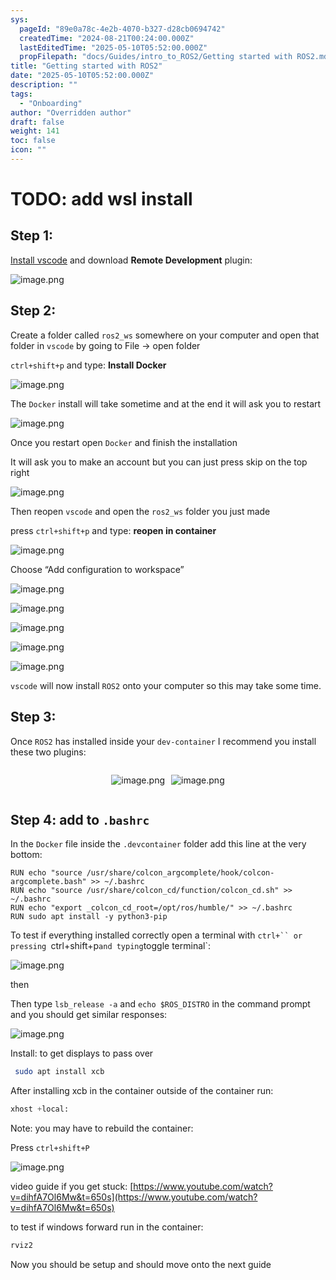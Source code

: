 ```yaml
---
sys:
  pageId: "89e0a78c-4e2b-4070-b327-d28cb0694742"
  createdTime: "2024-08-21T00:24:00.000Z"
  lastEditedTime: "2025-05-10T05:52:00.000Z"
  propFilepath: "docs/Guides/intro_to_ROS2/Getting started with ROS2.md"
title: "Getting started with ROS2"
date: "2025-05-10T05:52:00.000Z"
description: ""
tags:
  - "Onboarding"
author: "Overridden author"
draft: false
weight: 141
toc: false
icon: ""
---
```


# TODO: add wsl install

## Step 1:

[Install vscode](https://code.visualstudio.com/download) and download **Remote Development** plugin:

![image.png](https://prod-files-secure.s3.us-west-2.amazonaws.com/d518164a-d88e-44d1-a4ee-3adb3bd8bce0/efb52993-1881-4a40-b95e-6f020334f022/image.png?X-Amz-Algorithm=AWS4-HMAC-SHA256&X-Amz-Content-Sha256=UNSIGNED-PAYLOAD&X-Amz-Credential=ASIAZI2LB4664LMWK5U6%2F20250607%2Fus-west-2%2Fs3%2Faws4_request&X-Amz-Date=20250607T033708Z&X-Amz-Expires=3600&X-Amz-Security-Token=IQoJb3JpZ2luX2VjEJL%2F%2F%2F%2F%2F%2F%2F%2F%2F%2FwEaCXVzLXdlc3QtMiJHMEUCIQDNoKw0LC%2FI86IDe0SWZiTXuqgG3ABnBG7gND3U6xl46wIgSFPprg3zEf5IFxeW7YNuskSwnpy0uqs7PkPZoIGcwbYq%2FwMIaxAAGgw2Mzc0MjMxODM4MDUiDCm5uWVWwUrAEer0eSrcAzTo5Amu0J1HvfPTAMBjRqKz2uuRFihYaTkPcDHKglf%2Bkfqv5FgsCQWwkHNKAwtfMC%2FNGVRGgPYJFjcCm5MI1x99CXQT79FBD0jFcy9GnzKnErtDO8jpYSXtBydDUPWMl0SrzQTMQuBuMqHR199PFp%2FmoeY4eisQJ%2BWUPa5w%2BZiX8W71K%2FanZrxT7j9FUQDddBA1MEZbEYHfPiTO9JsOV8tIMzsuUncRcCAxOitcnyCfdzwBwnWPXJJh9SbQlCqoUyJxQlvmUCTubSBCF3iTtLIQmncAXUH8SoD01CUMrxnL4Mpohvhz8r7MBQwl0KunMMw1UB7vOhrVc%2F2o%2F16CK%2FVS5%2B6%2Bnbz1I1%2BKVetoFNGKYEXnzb53aQpr46QqH1lSvHlxg7uiqoSdCPbxK9Nv9UEI%2FM9bVhVgbybDnMeeczxSR1L%2BKYVlpuwjcA%2FpcyP1YWQ9i1govIa91EOJ0H7ow094u%2Bamy2b6FLf7pvGyXA%2FGaNMiO4SueQItJ1vrm%2BLD0DWNQxMiMDU3bhj8qeh%2F07VylaafhqtaDN3BAG5jY0aH9Rz8eBBTgqN1MthJOYfLpjMmrHfQHoh1yYWRZEeeZGbUlcT3BqDGO9UZMPLgkTwvn9i1LcTU06zI5K33MLDAjsIGOqUB7ULvlbUFBu4mYMDXcmrumFqONBdqBZB5NuVTXK%2F3VXPJL8hd5aHtwaHBsgO%2FSnoS8Aisb2D2WkrqOKWL0Iep3hO70AHzHv%2F0bl9%2BNQhXGpU5j%2FK%2Byhqyvs%2FCoFmgfzdo01lXC67ZZ1NPkKz98wWk%2BuWaSums7OOpqG8tQ37g5yHChEx7sHPw4W3STP8SBJjAEF3%2Fg9EoFNj3ZnsoKH%2FoXXqQHe6N&X-Amz-Signature=8ab0e4801621a479350d65b1944a66ed086d18a6d8d4ae85111555063cbebaec&X-Amz-SignedHeaders=host&x-id=GetObject)

## Step 2:

Create a folder called `ros2_ws` somewhere on your computer and open that folder in `vscode` by going to File → open folder 

`ctrl+shift+p` and type: **Install Docker**

![image.png](https://prod-files-secure.s3.us-west-2.amazonaws.com/d518164a-d88e-44d1-a4ee-3adb3bd8bce0/2269dc0e-1cd5-47ff-bceb-c04ad9b2eab0/image.png?X-Amz-Algorithm=AWS4-HMAC-SHA256&X-Amz-Content-Sha256=UNSIGNED-PAYLOAD&X-Amz-Credential=ASIAZI2LB4664LMWK5U6%2F20250607%2Fus-west-2%2Fs3%2Faws4_request&X-Amz-Date=20250607T033708Z&X-Amz-Expires=3600&X-Amz-Security-Token=IQoJb3JpZ2luX2VjEJL%2F%2F%2F%2F%2F%2F%2F%2F%2F%2FwEaCXVzLXdlc3QtMiJHMEUCIQDNoKw0LC%2FI86IDe0SWZiTXuqgG3ABnBG7gND3U6xl46wIgSFPprg3zEf5IFxeW7YNuskSwnpy0uqs7PkPZoIGcwbYq%2FwMIaxAAGgw2Mzc0MjMxODM4MDUiDCm5uWVWwUrAEer0eSrcAzTo5Amu0J1HvfPTAMBjRqKz2uuRFihYaTkPcDHKglf%2Bkfqv5FgsCQWwkHNKAwtfMC%2FNGVRGgPYJFjcCm5MI1x99CXQT79FBD0jFcy9GnzKnErtDO8jpYSXtBydDUPWMl0SrzQTMQuBuMqHR199PFp%2FmoeY4eisQJ%2BWUPa5w%2BZiX8W71K%2FanZrxT7j9FUQDddBA1MEZbEYHfPiTO9JsOV8tIMzsuUncRcCAxOitcnyCfdzwBwnWPXJJh9SbQlCqoUyJxQlvmUCTubSBCF3iTtLIQmncAXUH8SoD01CUMrxnL4Mpohvhz8r7MBQwl0KunMMw1UB7vOhrVc%2F2o%2F16CK%2FVS5%2B6%2Bnbz1I1%2BKVetoFNGKYEXnzb53aQpr46QqH1lSvHlxg7uiqoSdCPbxK9Nv9UEI%2FM9bVhVgbybDnMeeczxSR1L%2BKYVlpuwjcA%2FpcyP1YWQ9i1govIa91EOJ0H7ow094u%2Bamy2b6FLf7pvGyXA%2FGaNMiO4SueQItJ1vrm%2BLD0DWNQxMiMDU3bhj8qeh%2F07VylaafhqtaDN3BAG5jY0aH9Rz8eBBTgqN1MthJOYfLpjMmrHfQHoh1yYWRZEeeZGbUlcT3BqDGO9UZMPLgkTwvn9i1LcTU06zI5K33MLDAjsIGOqUB7ULvlbUFBu4mYMDXcmrumFqONBdqBZB5NuVTXK%2F3VXPJL8hd5aHtwaHBsgO%2FSnoS8Aisb2D2WkrqOKWL0Iep3hO70AHzHv%2F0bl9%2BNQhXGpU5j%2FK%2Byhqyvs%2FCoFmgfzdo01lXC67ZZ1NPkKz98wWk%2BuWaSums7OOpqG8tQ37g5yHChEx7sHPw4W3STP8SBJjAEF3%2Fg9EoFNj3ZnsoKH%2FoXXqQHe6N&X-Amz-Signature=2d8ddde082b598625182994bfdff0e6e3a65058af2bc23248b310f54af476f5d&X-Amz-SignedHeaders=host&x-id=GetObject)

The `Docker` install will take sometime and at the end it will ask you to restart

![image.png](https://prod-files-secure.s3.us-west-2.amazonaws.com/d518164a-d88e-44d1-a4ee-3adb3bd8bce0/ed233f78-be33-4b1f-b89c-9c346c0e961e/image.png?X-Amz-Algorithm=AWS4-HMAC-SHA256&X-Amz-Content-Sha256=UNSIGNED-PAYLOAD&X-Amz-Credential=ASIAZI2LB4664LMWK5U6%2F20250607%2Fus-west-2%2Fs3%2Faws4_request&X-Amz-Date=20250607T033708Z&X-Amz-Expires=3600&X-Amz-Security-Token=IQoJb3JpZ2luX2VjEJL%2F%2F%2F%2F%2F%2F%2F%2F%2F%2FwEaCXVzLXdlc3QtMiJHMEUCIQDNoKw0LC%2FI86IDe0SWZiTXuqgG3ABnBG7gND3U6xl46wIgSFPprg3zEf5IFxeW7YNuskSwnpy0uqs7PkPZoIGcwbYq%2FwMIaxAAGgw2Mzc0MjMxODM4MDUiDCm5uWVWwUrAEer0eSrcAzTo5Amu0J1HvfPTAMBjRqKz2uuRFihYaTkPcDHKglf%2Bkfqv5FgsCQWwkHNKAwtfMC%2FNGVRGgPYJFjcCm5MI1x99CXQT79FBD0jFcy9GnzKnErtDO8jpYSXtBydDUPWMl0SrzQTMQuBuMqHR199PFp%2FmoeY4eisQJ%2BWUPa5w%2BZiX8W71K%2FanZrxT7j9FUQDddBA1MEZbEYHfPiTO9JsOV8tIMzsuUncRcCAxOitcnyCfdzwBwnWPXJJh9SbQlCqoUyJxQlvmUCTubSBCF3iTtLIQmncAXUH8SoD01CUMrxnL4Mpohvhz8r7MBQwl0KunMMw1UB7vOhrVc%2F2o%2F16CK%2FVS5%2B6%2Bnbz1I1%2BKVetoFNGKYEXnzb53aQpr46QqH1lSvHlxg7uiqoSdCPbxK9Nv9UEI%2FM9bVhVgbybDnMeeczxSR1L%2BKYVlpuwjcA%2FpcyP1YWQ9i1govIa91EOJ0H7ow094u%2Bamy2b6FLf7pvGyXA%2FGaNMiO4SueQItJ1vrm%2BLD0DWNQxMiMDU3bhj8qeh%2F07VylaafhqtaDN3BAG5jY0aH9Rz8eBBTgqN1MthJOYfLpjMmrHfQHoh1yYWRZEeeZGbUlcT3BqDGO9UZMPLgkTwvn9i1LcTU06zI5K33MLDAjsIGOqUB7ULvlbUFBu4mYMDXcmrumFqONBdqBZB5NuVTXK%2F3VXPJL8hd5aHtwaHBsgO%2FSnoS8Aisb2D2WkrqOKWL0Iep3hO70AHzHv%2F0bl9%2BNQhXGpU5j%2FK%2Byhqyvs%2FCoFmgfzdo01lXC67ZZ1NPkKz98wWk%2BuWaSums7OOpqG8tQ37g5yHChEx7sHPw4W3STP8SBJjAEF3%2Fg9EoFNj3ZnsoKH%2FoXXqQHe6N&X-Amz-Signature=683ca0cdb6813b98b65d60d16568c41ebff1928de6f1afa3ef6c36c2c74e5cd0&X-Amz-SignedHeaders=host&x-id=GetObject)

Once you restart open `Docker` and finish the installation

It will ask you to make an account but you can just press skip on the top right

![image.png](https://prod-files-secure.s3.us-west-2.amazonaws.com/d518164a-d88e-44d1-a4ee-3adb3bd8bce0/21010ad9-1659-4fd9-9f59-9932a09b2a3d/image.png?X-Amz-Algorithm=AWS4-HMAC-SHA256&X-Amz-Content-Sha256=UNSIGNED-PAYLOAD&X-Amz-Credential=ASIAZI2LB4664LMWK5U6%2F20250607%2Fus-west-2%2Fs3%2Faws4_request&X-Amz-Date=20250607T033708Z&X-Amz-Expires=3600&X-Amz-Security-Token=IQoJb3JpZ2luX2VjEJL%2F%2F%2F%2F%2F%2F%2F%2F%2F%2FwEaCXVzLXdlc3QtMiJHMEUCIQDNoKw0LC%2FI86IDe0SWZiTXuqgG3ABnBG7gND3U6xl46wIgSFPprg3zEf5IFxeW7YNuskSwnpy0uqs7PkPZoIGcwbYq%2FwMIaxAAGgw2Mzc0MjMxODM4MDUiDCm5uWVWwUrAEer0eSrcAzTo5Amu0J1HvfPTAMBjRqKz2uuRFihYaTkPcDHKglf%2Bkfqv5FgsCQWwkHNKAwtfMC%2FNGVRGgPYJFjcCm5MI1x99CXQT79FBD0jFcy9GnzKnErtDO8jpYSXtBydDUPWMl0SrzQTMQuBuMqHR199PFp%2FmoeY4eisQJ%2BWUPa5w%2BZiX8W71K%2FanZrxT7j9FUQDddBA1MEZbEYHfPiTO9JsOV8tIMzsuUncRcCAxOitcnyCfdzwBwnWPXJJh9SbQlCqoUyJxQlvmUCTubSBCF3iTtLIQmncAXUH8SoD01CUMrxnL4Mpohvhz8r7MBQwl0KunMMw1UB7vOhrVc%2F2o%2F16CK%2FVS5%2B6%2Bnbz1I1%2BKVetoFNGKYEXnzb53aQpr46QqH1lSvHlxg7uiqoSdCPbxK9Nv9UEI%2FM9bVhVgbybDnMeeczxSR1L%2BKYVlpuwjcA%2FpcyP1YWQ9i1govIa91EOJ0H7ow094u%2Bamy2b6FLf7pvGyXA%2FGaNMiO4SueQItJ1vrm%2BLD0DWNQxMiMDU3bhj8qeh%2F07VylaafhqtaDN3BAG5jY0aH9Rz8eBBTgqN1MthJOYfLpjMmrHfQHoh1yYWRZEeeZGbUlcT3BqDGO9UZMPLgkTwvn9i1LcTU06zI5K33MLDAjsIGOqUB7ULvlbUFBu4mYMDXcmrumFqONBdqBZB5NuVTXK%2F3VXPJL8hd5aHtwaHBsgO%2FSnoS8Aisb2D2WkrqOKWL0Iep3hO70AHzHv%2F0bl9%2BNQhXGpU5j%2FK%2Byhqyvs%2FCoFmgfzdo01lXC67ZZ1NPkKz98wWk%2BuWaSums7OOpqG8tQ37g5yHChEx7sHPw4W3STP8SBJjAEF3%2Fg9EoFNj3ZnsoKH%2FoXXqQHe6N&X-Amz-Signature=3227aefa12d6f5229b01bcd9a66c61cdb3bce9a62ddd2e371a346a21ba346cbb&X-Amz-SignedHeaders=host&x-id=GetObject)

Then reopen `vscode` and open the `ros2_ws` folder you just made

press `ctrl+shift+p` and type: **reopen in container**

![image.png](https://prod-files-secure.s3.us-west-2.amazonaws.com/d518164a-d88e-44d1-a4ee-3adb3bd8bce0/4e93b8c2-41ad-488c-8095-c74205196118/image.png?X-Amz-Algorithm=AWS4-HMAC-SHA256&X-Amz-Content-Sha256=UNSIGNED-PAYLOAD&X-Amz-Credential=ASIAZI2LB4664LMWK5U6%2F20250607%2Fus-west-2%2Fs3%2Faws4_request&X-Amz-Date=20250607T033708Z&X-Amz-Expires=3600&X-Amz-Security-Token=IQoJb3JpZ2luX2VjEJL%2F%2F%2F%2F%2F%2F%2F%2F%2F%2FwEaCXVzLXdlc3QtMiJHMEUCIQDNoKw0LC%2FI86IDe0SWZiTXuqgG3ABnBG7gND3U6xl46wIgSFPprg3zEf5IFxeW7YNuskSwnpy0uqs7PkPZoIGcwbYq%2FwMIaxAAGgw2Mzc0MjMxODM4MDUiDCm5uWVWwUrAEer0eSrcAzTo5Amu0J1HvfPTAMBjRqKz2uuRFihYaTkPcDHKglf%2Bkfqv5FgsCQWwkHNKAwtfMC%2FNGVRGgPYJFjcCm5MI1x99CXQT79FBD0jFcy9GnzKnErtDO8jpYSXtBydDUPWMl0SrzQTMQuBuMqHR199PFp%2FmoeY4eisQJ%2BWUPa5w%2BZiX8W71K%2FanZrxT7j9FUQDddBA1MEZbEYHfPiTO9JsOV8tIMzsuUncRcCAxOitcnyCfdzwBwnWPXJJh9SbQlCqoUyJxQlvmUCTubSBCF3iTtLIQmncAXUH8SoD01CUMrxnL4Mpohvhz8r7MBQwl0KunMMw1UB7vOhrVc%2F2o%2F16CK%2FVS5%2B6%2Bnbz1I1%2BKVetoFNGKYEXnzb53aQpr46QqH1lSvHlxg7uiqoSdCPbxK9Nv9UEI%2FM9bVhVgbybDnMeeczxSR1L%2BKYVlpuwjcA%2FpcyP1YWQ9i1govIa91EOJ0H7ow094u%2Bamy2b6FLf7pvGyXA%2FGaNMiO4SueQItJ1vrm%2BLD0DWNQxMiMDU3bhj8qeh%2F07VylaafhqtaDN3BAG5jY0aH9Rz8eBBTgqN1MthJOYfLpjMmrHfQHoh1yYWRZEeeZGbUlcT3BqDGO9UZMPLgkTwvn9i1LcTU06zI5K33MLDAjsIGOqUB7ULvlbUFBu4mYMDXcmrumFqONBdqBZB5NuVTXK%2F3VXPJL8hd5aHtwaHBsgO%2FSnoS8Aisb2D2WkrqOKWL0Iep3hO70AHzHv%2F0bl9%2BNQhXGpU5j%2FK%2Byhqyvs%2FCoFmgfzdo01lXC67ZZ1NPkKz98wWk%2BuWaSums7OOpqG8tQ37g5yHChEx7sHPw4W3STP8SBJjAEF3%2Fg9EoFNj3ZnsoKH%2FoXXqQHe6N&X-Amz-Signature=2acdc3bc2890a09011a3fe0a07979ccd864f7166bf6abd4f0fc9ba55f0f580c8&X-Amz-SignedHeaders=host&x-id=GetObject)

Choose “Add configuration to workspace”

![image.png](https://prod-files-secure.s3.us-west-2.amazonaws.com/d518164a-d88e-44d1-a4ee-3adb3bd8bce0/9560b282-5060-4989-ba37-97e7b2c22476/image.png?X-Amz-Algorithm=AWS4-HMAC-SHA256&X-Amz-Content-Sha256=UNSIGNED-PAYLOAD&X-Amz-Credential=ASIAZI2LB4664LMWK5U6%2F20250607%2Fus-west-2%2Fs3%2Faws4_request&X-Amz-Date=20250607T033708Z&X-Amz-Expires=3600&X-Amz-Security-Token=IQoJb3JpZ2luX2VjEJL%2F%2F%2F%2F%2F%2F%2F%2F%2F%2FwEaCXVzLXdlc3QtMiJHMEUCIQDNoKw0LC%2FI86IDe0SWZiTXuqgG3ABnBG7gND3U6xl46wIgSFPprg3zEf5IFxeW7YNuskSwnpy0uqs7PkPZoIGcwbYq%2FwMIaxAAGgw2Mzc0MjMxODM4MDUiDCm5uWVWwUrAEer0eSrcAzTo5Amu0J1HvfPTAMBjRqKz2uuRFihYaTkPcDHKglf%2Bkfqv5FgsCQWwkHNKAwtfMC%2FNGVRGgPYJFjcCm5MI1x99CXQT79FBD0jFcy9GnzKnErtDO8jpYSXtBydDUPWMl0SrzQTMQuBuMqHR199PFp%2FmoeY4eisQJ%2BWUPa5w%2BZiX8W71K%2FanZrxT7j9FUQDddBA1MEZbEYHfPiTO9JsOV8tIMzsuUncRcCAxOitcnyCfdzwBwnWPXJJh9SbQlCqoUyJxQlvmUCTubSBCF3iTtLIQmncAXUH8SoD01CUMrxnL4Mpohvhz8r7MBQwl0KunMMw1UB7vOhrVc%2F2o%2F16CK%2FVS5%2B6%2Bnbz1I1%2BKVetoFNGKYEXnzb53aQpr46QqH1lSvHlxg7uiqoSdCPbxK9Nv9UEI%2FM9bVhVgbybDnMeeczxSR1L%2BKYVlpuwjcA%2FpcyP1YWQ9i1govIa91EOJ0H7ow094u%2Bamy2b6FLf7pvGyXA%2FGaNMiO4SueQItJ1vrm%2BLD0DWNQxMiMDU3bhj8qeh%2F07VylaafhqtaDN3BAG5jY0aH9Rz8eBBTgqN1MthJOYfLpjMmrHfQHoh1yYWRZEeeZGbUlcT3BqDGO9UZMPLgkTwvn9i1LcTU06zI5K33MLDAjsIGOqUB7ULvlbUFBu4mYMDXcmrumFqONBdqBZB5NuVTXK%2F3VXPJL8hd5aHtwaHBsgO%2FSnoS8Aisb2D2WkrqOKWL0Iep3hO70AHzHv%2F0bl9%2BNQhXGpU5j%2FK%2Byhqyvs%2FCoFmgfzdo01lXC67ZZ1NPkKz98wWk%2BuWaSums7OOpqG8tQ37g5yHChEx7sHPw4W3STP8SBJjAEF3%2Fg9EoFNj3ZnsoKH%2FoXXqQHe6N&X-Amz-Signature=a6a38d482097958baed4e07e694432152cc73585c062536b46989ce50f855190&X-Amz-SignedHeaders=host&x-id=GetObject)

![image.png](https://prod-files-secure.s3.us-west-2.amazonaws.com/d518164a-d88e-44d1-a4ee-3adb3bd8bce0/2ee63f81-886b-48e8-a553-dc6e5eac99e4/image.png?X-Amz-Algorithm=AWS4-HMAC-SHA256&X-Amz-Content-Sha256=UNSIGNED-PAYLOAD&X-Amz-Credential=ASIAZI2LB4664LMWK5U6%2F20250607%2Fus-west-2%2Fs3%2Faws4_request&X-Amz-Date=20250607T033708Z&X-Amz-Expires=3600&X-Amz-Security-Token=IQoJb3JpZ2luX2VjEJL%2F%2F%2F%2F%2F%2F%2F%2F%2F%2FwEaCXVzLXdlc3QtMiJHMEUCIQDNoKw0LC%2FI86IDe0SWZiTXuqgG3ABnBG7gND3U6xl46wIgSFPprg3zEf5IFxeW7YNuskSwnpy0uqs7PkPZoIGcwbYq%2FwMIaxAAGgw2Mzc0MjMxODM4MDUiDCm5uWVWwUrAEer0eSrcAzTo5Amu0J1HvfPTAMBjRqKz2uuRFihYaTkPcDHKglf%2Bkfqv5FgsCQWwkHNKAwtfMC%2FNGVRGgPYJFjcCm5MI1x99CXQT79FBD0jFcy9GnzKnErtDO8jpYSXtBydDUPWMl0SrzQTMQuBuMqHR199PFp%2FmoeY4eisQJ%2BWUPa5w%2BZiX8W71K%2FanZrxT7j9FUQDddBA1MEZbEYHfPiTO9JsOV8tIMzsuUncRcCAxOitcnyCfdzwBwnWPXJJh9SbQlCqoUyJxQlvmUCTubSBCF3iTtLIQmncAXUH8SoD01CUMrxnL4Mpohvhz8r7MBQwl0KunMMw1UB7vOhrVc%2F2o%2F16CK%2FVS5%2B6%2Bnbz1I1%2BKVetoFNGKYEXnzb53aQpr46QqH1lSvHlxg7uiqoSdCPbxK9Nv9UEI%2FM9bVhVgbybDnMeeczxSR1L%2BKYVlpuwjcA%2FpcyP1YWQ9i1govIa91EOJ0H7ow094u%2Bamy2b6FLf7pvGyXA%2FGaNMiO4SueQItJ1vrm%2BLD0DWNQxMiMDU3bhj8qeh%2F07VylaafhqtaDN3BAG5jY0aH9Rz8eBBTgqN1MthJOYfLpjMmrHfQHoh1yYWRZEeeZGbUlcT3BqDGO9UZMPLgkTwvn9i1LcTU06zI5K33MLDAjsIGOqUB7ULvlbUFBu4mYMDXcmrumFqONBdqBZB5NuVTXK%2F3VXPJL8hd5aHtwaHBsgO%2FSnoS8Aisb2D2WkrqOKWL0Iep3hO70AHzHv%2F0bl9%2BNQhXGpU5j%2FK%2Byhqyvs%2FCoFmgfzdo01lXC67ZZ1NPkKz98wWk%2BuWaSums7OOpqG8tQ37g5yHChEx7sHPw4W3STP8SBJjAEF3%2Fg9EoFNj3ZnsoKH%2FoXXqQHe6N&X-Amz-Signature=47e3efbaf573db6398f15e2e5c6f46836cb70604bf2b7902932c21d62ea9642a&X-Amz-SignedHeaders=host&x-id=GetObject)

![image.png](https://prod-files-secure.s3.us-west-2.amazonaws.com/d518164a-d88e-44d1-a4ee-3adb3bd8bce0/ae1580b2-b048-407e-aed9-b584224a7a04/image.png?X-Amz-Algorithm=AWS4-HMAC-SHA256&X-Amz-Content-Sha256=UNSIGNED-PAYLOAD&X-Amz-Credential=ASIAZI2LB4664LMWK5U6%2F20250607%2Fus-west-2%2Fs3%2Faws4_request&X-Amz-Date=20250607T033708Z&X-Amz-Expires=3600&X-Amz-Security-Token=IQoJb3JpZ2luX2VjEJL%2F%2F%2F%2F%2F%2F%2F%2F%2F%2FwEaCXVzLXdlc3QtMiJHMEUCIQDNoKw0LC%2FI86IDe0SWZiTXuqgG3ABnBG7gND3U6xl46wIgSFPprg3zEf5IFxeW7YNuskSwnpy0uqs7PkPZoIGcwbYq%2FwMIaxAAGgw2Mzc0MjMxODM4MDUiDCm5uWVWwUrAEer0eSrcAzTo5Amu0J1HvfPTAMBjRqKz2uuRFihYaTkPcDHKglf%2Bkfqv5FgsCQWwkHNKAwtfMC%2FNGVRGgPYJFjcCm5MI1x99CXQT79FBD0jFcy9GnzKnErtDO8jpYSXtBydDUPWMl0SrzQTMQuBuMqHR199PFp%2FmoeY4eisQJ%2BWUPa5w%2BZiX8W71K%2FanZrxT7j9FUQDddBA1MEZbEYHfPiTO9JsOV8tIMzsuUncRcCAxOitcnyCfdzwBwnWPXJJh9SbQlCqoUyJxQlvmUCTubSBCF3iTtLIQmncAXUH8SoD01CUMrxnL4Mpohvhz8r7MBQwl0KunMMw1UB7vOhrVc%2F2o%2F16CK%2FVS5%2B6%2Bnbz1I1%2BKVetoFNGKYEXnzb53aQpr46QqH1lSvHlxg7uiqoSdCPbxK9Nv9UEI%2FM9bVhVgbybDnMeeczxSR1L%2BKYVlpuwjcA%2FpcyP1YWQ9i1govIa91EOJ0H7ow094u%2Bamy2b6FLf7pvGyXA%2FGaNMiO4SueQItJ1vrm%2BLD0DWNQxMiMDU3bhj8qeh%2F07VylaafhqtaDN3BAG5jY0aH9Rz8eBBTgqN1MthJOYfLpjMmrHfQHoh1yYWRZEeeZGbUlcT3BqDGO9UZMPLgkTwvn9i1LcTU06zI5K33MLDAjsIGOqUB7ULvlbUFBu4mYMDXcmrumFqONBdqBZB5NuVTXK%2F3VXPJL8hd5aHtwaHBsgO%2FSnoS8Aisb2D2WkrqOKWL0Iep3hO70AHzHv%2F0bl9%2BNQhXGpU5j%2FK%2Byhqyvs%2FCoFmgfzdo01lXC67ZZ1NPkKz98wWk%2BuWaSums7OOpqG8tQ37g5yHChEx7sHPw4W3STP8SBJjAEF3%2Fg9EoFNj3ZnsoKH%2FoXXqQHe6N&X-Amz-Signature=f62b9d45e0c58a7ff44453b461c2f97fb225915b47482edb79a46a5eb6f401c7&X-Amz-SignedHeaders=host&x-id=GetObject)

![image.png](https://prod-files-secure.s3.us-west-2.amazonaws.com/d518164a-d88e-44d1-a4ee-3adb3bd8bce0/53255b28-f75e-430f-b9e3-c0ac8577e42b/image.png?X-Amz-Algorithm=AWS4-HMAC-SHA256&X-Amz-Content-Sha256=UNSIGNED-PAYLOAD&X-Amz-Credential=ASIAZI2LB4664LMWK5U6%2F20250607%2Fus-west-2%2Fs3%2Faws4_request&X-Amz-Date=20250607T033708Z&X-Amz-Expires=3600&X-Amz-Security-Token=IQoJb3JpZ2luX2VjEJL%2F%2F%2F%2F%2F%2F%2F%2F%2F%2FwEaCXVzLXdlc3QtMiJHMEUCIQDNoKw0LC%2FI86IDe0SWZiTXuqgG3ABnBG7gND3U6xl46wIgSFPprg3zEf5IFxeW7YNuskSwnpy0uqs7PkPZoIGcwbYq%2FwMIaxAAGgw2Mzc0MjMxODM4MDUiDCm5uWVWwUrAEer0eSrcAzTo5Amu0J1HvfPTAMBjRqKz2uuRFihYaTkPcDHKglf%2Bkfqv5FgsCQWwkHNKAwtfMC%2FNGVRGgPYJFjcCm5MI1x99CXQT79FBD0jFcy9GnzKnErtDO8jpYSXtBydDUPWMl0SrzQTMQuBuMqHR199PFp%2FmoeY4eisQJ%2BWUPa5w%2BZiX8W71K%2FanZrxT7j9FUQDddBA1MEZbEYHfPiTO9JsOV8tIMzsuUncRcCAxOitcnyCfdzwBwnWPXJJh9SbQlCqoUyJxQlvmUCTubSBCF3iTtLIQmncAXUH8SoD01CUMrxnL4Mpohvhz8r7MBQwl0KunMMw1UB7vOhrVc%2F2o%2F16CK%2FVS5%2B6%2Bnbz1I1%2BKVetoFNGKYEXnzb53aQpr46QqH1lSvHlxg7uiqoSdCPbxK9Nv9UEI%2FM9bVhVgbybDnMeeczxSR1L%2BKYVlpuwjcA%2FpcyP1YWQ9i1govIa91EOJ0H7ow094u%2Bamy2b6FLf7pvGyXA%2FGaNMiO4SueQItJ1vrm%2BLD0DWNQxMiMDU3bhj8qeh%2F07VylaafhqtaDN3BAG5jY0aH9Rz8eBBTgqN1MthJOYfLpjMmrHfQHoh1yYWRZEeeZGbUlcT3BqDGO9UZMPLgkTwvn9i1LcTU06zI5K33MLDAjsIGOqUB7ULvlbUFBu4mYMDXcmrumFqONBdqBZB5NuVTXK%2F3VXPJL8hd5aHtwaHBsgO%2FSnoS8Aisb2D2WkrqOKWL0Iep3hO70AHzHv%2F0bl9%2BNQhXGpU5j%2FK%2Byhqyvs%2FCoFmgfzdo01lXC67ZZ1NPkKz98wWk%2BuWaSums7OOpqG8tQ37g5yHChEx7sHPw4W3STP8SBJjAEF3%2Fg9EoFNj3ZnsoKH%2FoXXqQHe6N&X-Amz-Signature=c356d84ec9c4173282bdbb326fff880540747f6cb4656a5a8f54e9e2b65aa4c5&X-Amz-SignedHeaders=host&x-id=GetObject)

![image.png](https://prod-files-secure.s3.us-west-2.amazonaws.com/d518164a-d88e-44d1-a4ee-3adb3bd8bce0/7c562767-5af9-4ffb-97d1-327bcdf4ee00/image.png?X-Amz-Algorithm=AWS4-HMAC-SHA256&X-Amz-Content-Sha256=UNSIGNED-PAYLOAD&X-Amz-Credential=ASIAZI2LB4664LMWK5U6%2F20250607%2Fus-west-2%2Fs3%2Faws4_request&X-Amz-Date=20250607T033708Z&X-Amz-Expires=3600&X-Amz-Security-Token=IQoJb3JpZ2luX2VjEJL%2F%2F%2F%2F%2F%2F%2F%2F%2F%2FwEaCXVzLXdlc3QtMiJHMEUCIQDNoKw0LC%2FI86IDe0SWZiTXuqgG3ABnBG7gND3U6xl46wIgSFPprg3zEf5IFxeW7YNuskSwnpy0uqs7PkPZoIGcwbYq%2FwMIaxAAGgw2Mzc0MjMxODM4MDUiDCm5uWVWwUrAEer0eSrcAzTo5Amu0J1HvfPTAMBjRqKz2uuRFihYaTkPcDHKglf%2Bkfqv5FgsCQWwkHNKAwtfMC%2FNGVRGgPYJFjcCm5MI1x99CXQT79FBD0jFcy9GnzKnErtDO8jpYSXtBydDUPWMl0SrzQTMQuBuMqHR199PFp%2FmoeY4eisQJ%2BWUPa5w%2BZiX8W71K%2FanZrxT7j9FUQDddBA1MEZbEYHfPiTO9JsOV8tIMzsuUncRcCAxOitcnyCfdzwBwnWPXJJh9SbQlCqoUyJxQlvmUCTubSBCF3iTtLIQmncAXUH8SoD01CUMrxnL4Mpohvhz8r7MBQwl0KunMMw1UB7vOhrVc%2F2o%2F16CK%2FVS5%2B6%2Bnbz1I1%2BKVetoFNGKYEXnzb53aQpr46QqH1lSvHlxg7uiqoSdCPbxK9Nv9UEI%2FM9bVhVgbybDnMeeczxSR1L%2BKYVlpuwjcA%2FpcyP1YWQ9i1govIa91EOJ0H7ow094u%2Bamy2b6FLf7pvGyXA%2FGaNMiO4SueQItJ1vrm%2BLD0DWNQxMiMDU3bhj8qeh%2F07VylaafhqtaDN3BAG5jY0aH9Rz8eBBTgqN1MthJOYfLpjMmrHfQHoh1yYWRZEeeZGbUlcT3BqDGO9UZMPLgkTwvn9i1LcTU06zI5K33MLDAjsIGOqUB7ULvlbUFBu4mYMDXcmrumFqONBdqBZB5NuVTXK%2F3VXPJL8hd5aHtwaHBsgO%2FSnoS8Aisb2D2WkrqOKWL0Iep3hO70AHzHv%2F0bl9%2BNQhXGpU5j%2FK%2Byhqyvs%2FCoFmgfzdo01lXC67ZZ1NPkKz98wWk%2BuWaSums7OOpqG8tQ37g5yHChEx7sHPw4W3STP8SBJjAEF3%2Fg9EoFNj3ZnsoKH%2FoXXqQHe6N&X-Amz-Signature=6d5e0490cf6089f4a87b7e9af93b55d474e5211841281875385ef2e83f1b0be8&X-Amz-SignedHeaders=host&x-id=GetObject)

`vscode` will now install `ROS2` onto your computer so this may take some time.

## Step 3:

Once `ROS2` has installed inside your `dev-container` I recommend you install these two plugins:

<div style="display: flex;flex-direction: row; column-gap:10px; max-width: 630px;justify-content: center;">
<div>

![image.png](https://prod-files-secure.s3.us-west-2.amazonaws.com/d518164a-d88e-44d1-a4ee-3adb3bd8bce0/3fc3d550-5a54-4ba1-ba6b-faa01cdb7369/image.png?X-Amz-Algorithm=AWS4-HMAC-SHA256&X-Amz-Content-Sha256=UNSIGNED-PAYLOAD&X-Amz-Credential=ASIAZI2LB4666SIKWD6N%2F20250607%2Fus-west-2%2Fs3%2Faws4_request&X-Amz-Date=20250607T033715Z&X-Amz-Expires=3600&X-Amz-Security-Token=IQoJb3JpZ2luX2VjEJL%2F%2F%2F%2F%2F%2F%2F%2F%2F%2FwEaCXVzLXdlc3QtMiJIMEYCIQD%2BIH3RQ4pzGxCgB2geXwwUZxLmiHkG8lkbyxODBPw%2BOQIhAOotwVBtg8wt6u7QTJrbBMn7Es72gz3Q0ENOTd9FHADbKv8DCGsQABoMNjM3NDIzMTgzODA1IgxAD2Hv2%2FiNCeVlMDwq3AMxcYs5iN6vj%2BrBJtP6OsQA1rTWMQfB%2BWJUpiChwTzgkqG2pZ%2FQ1rJdOT8P0UFeZaVcaLAd535d2RqrxO1yp66DEBYEag1JXdviqk2Wvbfh65NRS3n2A3Y9lfjRR79f28XrKWDzOkCVApk7zFhkzp10unqPV6x708uV%2BrJfopBkdziRIcArnjBUCfhkLpCnhz4%2F7UGF7NH7Ffkx1IVcfi6sfDZR4f7%2FOv323B7NtAoxRZsLJeVbOMSV1jGIRh8pQNvLg%2FqXO36jJ6TrCita0f6L4haMIecuGZsHEcTlG0bPwiL0%2BHdpV27%2FH1V9fKWFqPx93e4DczPIPQUqNmnCRF3Qo%2FPRxqrW4Jo7tKtMSYNgWkADvUjhh7jXfvSneQ3hHlppK99LJAN7TmksUW3D1awy4X8Nq%2F6uiM4rINH7WWXGWX%2FMA%2Fq8ipoBRIVqCXejp5JI9d7432KTMLQSMKTZ6lioLN4NsS%2Fvmk0ZTlVIQDsTKnvxX299%2FekRqzoQYxscyGYav8lmLQHYkJ56rI9CDfdwrXZIzVfMBaDVZVuTsE7Qoc1gIj9IACYhjTd5DVT0Rt%2BmZIF5LXfn4PT2efMkgL8qOWkVXcYp4SIxoiyrkn2IS0zG3feOsG3yCtA%2B7zD0wI7CBjqkAW9XnxDuKV7hHVABE8zwO54xg0g2o%2B9KSfJ12N6kKBfJ978nhUaFttZPdu%2B57IIwPz4ekZDT4OgeUvZKU%2BoDH8F3hBD7iQiImZiH%2FeZzFdVKx2Yl01sS%2FWEiWG%2FobQdvrQbX1ikbBd3LFxt8O9tw4Wo%2BVsdNgQoZXrQMuGllAJV4R9p6%2FrXK4y3cmAtOWlPBWXGZg9TaBFAd7tAgnGBLnEuk3OLF&X-Amz-Signature=faf573388ac7b36f96c0d8f777404c939d57a6253cd9f806189829894e4ca66c&X-Amz-SignedHeaders=host&x-id=GetObject)

</div>
<div>

![image.png](https://prod-files-secure.s3.us-west-2.amazonaws.com/d518164a-d88e-44d1-a4ee-3adb3bd8bce0/d994cc66-13c2-4093-a5a3-f84cf4601a82/image.png?X-Amz-Algorithm=AWS4-HMAC-SHA256&X-Amz-Content-Sha256=UNSIGNED-PAYLOAD&X-Amz-Credential=ASIAZI2LB466W5S2OK3K%2F20250607%2Fus-west-2%2Fs3%2Faws4_request&X-Amz-Date=20250607T033716Z&X-Amz-Expires=3600&X-Amz-Security-Token=IQoJb3JpZ2luX2VjEJL%2F%2F%2F%2F%2F%2F%2F%2F%2F%2FwEaCXVzLXdlc3QtMiJHMEUCIQDp1k2igmjU%2FY3yD8HWck%2FBVodO3YgY3IZdSesKBNUKdwIgHhxexpRIMineKK99Z1ifvhg6hWwDOBMnluJ54WX6Mooq%2FwMIaxAAGgw2Mzc0MjMxODM4MDUiDHy8%2B4QZ%2BaBv1rrDLyrcA8Os9SS8DNcyjF3iJ5p9mzStnoA0fajLuYOYoEJ1idInqAH3wbYyWvVaXhnK2zg9qofgLnyl%2F5vtpIHbU6baqfE5gqpgYhR47s7vuBkMa8Fv7MHBB5lp6mYQDwyvKTW%2Beo%2BCQo74nSAYWnVpuVvuLxMlfHQpobK7oYYRMO8%2FxMhs6X45giyud3Mp6gsSLoFOCaFql6200BwXB0pT7GTnwyRj0NCCOyEJL960oxRYNhDp3if1HthzyQCvE30QRH334BxX%2FrziLWTAV6tG6fy6A%2BOJ6UVLahN3t%2B0wPnZ%2BU6p6CLEg2tVnuLw95JS0LJS1s22%2BtPZPgbq49j62OZR76LkLGwOQt9EkPVIrXfc18%2BbhZ9W2%2B3AhTxbSwvzduHqzLjwu9qkz9RkckzDuSRFzjlbPj%2F1iE%2B4GcO8d5XUg2qAi7pp5eY%2BvaG1UKOD%2BquYjXtKipA625onomMDizuqhEDSC6cJXdMD9GgKd2NDR4X1Qzj46Ew5Yk%2BCJZdr5NPgtBRzF%2FPRRhKdlHgjNv%2B7DvlVgremfHf%2Ft9b0gteIHRZQFDcesprNvHKwTiq4xgH0PAc6YlsZFckKmsHcrUeQ009aBdB1uOEMRGlIKgGfa3rjrCFdfmdKcC%2F%2BCyHcjMPTAjsIGOqUBOxs26CrnbtDewtCUR68SkJ5a9vFyejv0SFVMGBiTCzb6%2BEBLnXMxMQFQeMpqM8KncUvY%2BN0pjbRTkEAEha%2FJYOp5k%2FEAyOImLlKp%2FDiPCpjkmqme1r2LCjg7cD6%2Fi81xcU3vXQO3LafXyn%2Blbj%2F0FuBC1WLY2EBPk3LHgyKoxnBAa3efUEHkc9NXVn3Pxl6SyKtm8hxZ81cQ92Shz35lIRvS2JCr&X-Amz-Signature=6481d12a4517c8533eb9411ae02607ada4385eafe63eafacfe52e2c06d644b9c&X-Amz-SignedHeaders=host&x-id=GetObject)

</div>
</div>

## Step 4: add to `.bashrc`

In the `Docker` file inside the `.devcontainer` folder add this line at the very bottom: 

```docker
RUN echo "source /usr/share/colcon_argcomplete/hook/colcon-argcomplete.bash" >> ~/.bashrc
RUN echo "source /usr/share/colcon_cd/function/colcon_cd.sh" >> ~/.bashrc
RUN echo "export _colcon_cd_root=/opt/ros/humble/" >> ~/.bashrc
RUN sudo apt install -y python3-pip 
```

To test if everything installed correctly open a terminal with `ctrl+`` or pressing `ctrl+shift+p` and typing `toggle terminal`:

![image.png](https://prod-files-secure.s3.us-west-2.amazonaws.com/d518164a-d88e-44d1-a4ee-3adb3bd8bce0/6a4943d8-b04e-4c02-9a58-775f3384d1a5/image.png?X-Amz-Algorithm=AWS4-HMAC-SHA256&X-Amz-Content-Sha256=UNSIGNED-PAYLOAD&X-Amz-Credential=ASIAZI2LB4664LMWK5U6%2F20250607%2Fus-west-2%2Fs3%2Faws4_request&X-Amz-Date=20250607T033708Z&X-Amz-Expires=3600&X-Amz-Security-Token=IQoJb3JpZ2luX2VjEJL%2F%2F%2F%2F%2F%2F%2F%2F%2F%2FwEaCXVzLXdlc3QtMiJHMEUCIQDNoKw0LC%2FI86IDe0SWZiTXuqgG3ABnBG7gND3U6xl46wIgSFPprg3zEf5IFxeW7YNuskSwnpy0uqs7PkPZoIGcwbYq%2FwMIaxAAGgw2Mzc0MjMxODM4MDUiDCm5uWVWwUrAEer0eSrcAzTo5Amu0J1HvfPTAMBjRqKz2uuRFihYaTkPcDHKglf%2Bkfqv5FgsCQWwkHNKAwtfMC%2FNGVRGgPYJFjcCm5MI1x99CXQT79FBD0jFcy9GnzKnErtDO8jpYSXtBydDUPWMl0SrzQTMQuBuMqHR199PFp%2FmoeY4eisQJ%2BWUPa5w%2BZiX8W71K%2FanZrxT7j9FUQDddBA1MEZbEYHfPiTO9JsOV8tIMzsuUncRcCAxOitcnyCfdzwBwnWPXJJh9SbQlCqoUyJxQlvmUCTubSBCF3iTtLIQmncAXUH8SoD01CUMrxnL4Mpohvhz8r7MBQwl0KunMMw1UB7vOhrVc%2F2o%2F16CK%2FVS5%2B6%2Bnbz1I1%2BKVetoFNGKYEXnzb53aQpr46QqH1lSvHlxg7uiqoSdCPbxK9Nv9UEI%2FM9bVhVgbybDnMeeczxSR1L%2BKYVlpuwjcA%2FpcyP1YWQ9i1govIa91EOJ0H7ow094u%2Bamy2b6FLf7pvGyXA%2FGaNMiO4SueQItJ1vrm%2BLD0DWNQxMiMDU3bhj8qeh%2F07VylaafhqtaDN3BAG5jY0aH9Rz8eBBTgqN1MthJOYfLpjMmrHfQHoh1yYWRZEeeZGbUlcT3BqDGO9UZMPLgkTwvn9i1LcTU06zI5K33MLDAjsIGOqUB7ULvlbUFBu4mYMDXcmrumFqONBdqBZB5NuVTXK%2F3VXPJL8hd5aHtwaHBsgO%2FSnoS8Aisb2D2WkrqOKWL0Iep3hO70AHzHv%2F0bl9%2BNQhXGpU5j%2FK%2Byhqyvs%2FCoFmgfzdo01lXC67ZZ1NPkKz98wWk%2BuWaSums7OOpqG8tQ37g5yHChEx7sHPw4W3STP8SBJjAEF3%2Fg9EoFNj3ZnsoKH%2FoXXqQHe6N&X-Amz-Signature=ea5972e6e69e854423eb75730fe6c01b413af02066cc90e0bdc89a174e5e9627&X-Amz-SignedHeaders=host&x-id=GetObject)

then 

Then type `lsb_release -a` and `echo $ROS_DISTRO` in the command prompt and you should get similar responses:

![image.png](https://prod-files-secure.s3.us-west-2.amazonaws.com/d518164a-d88e-44d1-a4ee-3adb3bd8bce0/3e635dec-a805-4e85-8b9e-d000e5b71a4e/image.png?X-Amz-Algorithm=AWS4-HMAC-SHA256&X-Amz-Content-Sha256=UNSIGNED-PAYLOAD&X-Amz-Credential=ASIAZI2LB4664LMWK5U6%2F20250607%2Fus-west-2%2Fs3%2Faws4_request&X-Amz-Date=20250607T033708Z&X-Amz-Expires=3600&X-Amz-Security-Token=IQoJb3JpZ2luX2VjEJL%2F%2F%2F%2F%2F%2F%2F%2F%2F%2FwEaCXVzLXdlc3QtMiJHMEUCIQDNoKw0LC%2FI86IDe0SWZiTXuqgG3ABnBG7gND3U6xl46wIgSFPprg3zEf5IFxeW7YNuskSwnpy0uqs7PkPZoIGcwbYq%2FwMIaxAAGgw2Mzc0MjMxODM4MDUiDCm5uWVWwUrAEer0eSrcAzTo5Amu0J1HvfPTAMBjRqKz2uuRFihYaTkPcDHKglf%2Bkfqv5FgsCQWwkHNKAwtfMC%2FNGVRGgPYJFjcCm5MI1x99CXQT79FBD0jFcy9GnzKnErtDO8jpYSXtBydDUPWMl0SrzQTMQuBuMqHR199PFp%2FmoeY4eisQJ%2BWUPa5w%2BZiX8W71K%2FanZrxT7j9FUQDddBA1MEZbEYHfPiTO9JsOV8tIMzsuUncRcCAxOitcnyCfdzwBwnWPXJJh9SbQlCqoUyJxQlvmUCTubSBCF3iTtLIQmncAXUH8SoD01CUMrxnL4Mpohvhz8r7MBQwl0KunMMw1UB7vOhrVc%2F2o%2F16CK%2FVS5%2B6%2Bnbz1I1%2BKVetoFNGKYEXnzb53aQpr46QqH1lSvHlxg7uiqoSdCPbxK9Nv9UEI%2FM9bVhVgbybDnMeeczxSR1L%2BKYVlpuwjcA%2FpcyP1YWQ9i1govIa91EOJ0H7ow094u%2Bamy2b6FLf7pvGyXA%2FGaNMiO4SueQItJ1vrm%2BLD0DWNQxMiMDU3bhj8qeh%2F07VylaafhqtaDN3BAG5jY0aH9Rz8eBBTgqN1MthJOYfLpjMmrHfQHoh1yYWRZEeeZGbUlcT3BqDGO9UZMPLgkTwvn9i1LcTU06zI5K33MLDAjsIGOqUB7ULvlbUFBu4mYMDXcmrumFqONBdqBZB5NuVTXK%2F3VXPJL8hd5aHtwaHBsgO%2FSnoS8Aisb2D2WkrqOKWL0Iep3hO70AHzHv%2F0bl9%2BNQhXGpU5j%2FK%2Byhqyvs%2FCoFmgfzdo01lXC67ZZ1NPkKz98wWk%2BuWaSums7OOpqG8tQ37g5yHChEx7sHPw4W3STP8SBJjAEF3%2Fg9EoFNj3ZnsoKH%2FoXXqQHe6N&X-Amz-Signature=1187c5dfda5de9559f7cb53a1ba1fa98a6f8f4815e5f0895b4be343a2d53e541&X-Amz-SignedHeaders=host&x-id=GetObject)

Install:  to get displays to pass over

```bash
 sudo apt install xcb
```

After installing xcb in the container outside of the container run:

```python
xhost +local:
```

Note: you may have to rebuild the container:

Press `ctrl+shift+P`

![image.png](https://prod-files-secure.s3.us-west-2.amazonaws.com/d518164a-d88e-44d1-a4ee-3adb3bd8bce0/6c2be660-2618-4c38-9c26-53554f7a0b7b/image.png?X-Amz-Algorithm=AWS4-HMAC-SHA256&X-Amz-Content-Sha256=UNSIGNED-PAYLOAD&X-Amz-Credential=ASIAZI2LB4664LMWK5U6%2F20250607%2Fus-west-2%2Fs3%2Faws4_request&X-Amz-Date=20250607T033708Z&X-Amz-Expires=3600&X-Amz-Security-Token=IQoJb3JpZ2luX2VjEJL%2F%2F%2F%2F%2F%2F%2F%2F%2F%2FwEaCXVzLXdlc3QtMiJHMEUCIQDNoKw0LC%2FI86IDe0SWZiTXuqgG3ABnBG7gND3U6xl46wIgSFPprg3zEf5IFxeW7YNuskSwnpy0uqs7PkPZoIGcwbYq%2FwMIaxAAGgw2Mzc0MjMxODM4MDUiDCm5uWVWwUrAEer0eSrcAzTo5Amu0J1HvfPTAMBjRqKz2uuRFihYaTkPcDHKglf%2Bkfqv5FgsCQWwkHNKAwtfMC%2FNGVRGgPYJFjcCm5MI1x99CXQT79FBD0jFcy9GnzKnErtDO8jpYSXtBydDUPWMl0SrzQTMQuBuMqHR199PFp%2FmoeY4eisQJ%2BWUPa5w%2BZiX8W71K%2FanZrxT7j9FUQDddBA1MEZbEYHfPiTO9JsOV8tIMzsuUncRcCAxOitcnyCfdzwBwnWPXJJh9SbQlCqoUyJxQlvmUCTubSBCF3iTtLIQmncAXUH8SoD01CUMrxnL4Mpohvhz8r7MBQwl0KunMMw1UB7vOhrVc%2F2o%2F16CK%2FVS5%2B6%2Bnbz1I1%2BKVetoFNGKYEXnzb53aQpr46QqH1lSvHlxg7uiqoSdCPbxK9Nv9UEI%2FM9bVhVgbybDnMeeczxSR1L%2BKYVlpuwjcA%2FpcyP1YWQ9i1govIa91EOJ0H7ow094u%2Bamy2b6FLf7pvGyXA%2FGaNMiO4SueQItJ1vrm%2BLD0DWNQxMiMDU3bhj8qeh%2F07VylaafhqtaDN3BAG5jY0aH9Rz8eBBTgqN1MthJOYfLpjMmrHfQHoh1yYWRZEeeZGbUlcT3BqDGO9UZMPLgkTwvn9i1LcTU06zI5K33MLDAjsIGOqUB7ULvlbUFBu4mYMDXcmrumFqONBdqBZB5NuVTXK%2F3VXPJL8hd5aHtwaHBsgO%2FSnoS8Aisb2D2WkrqOKWL0Iep3hO70AHzHv%2F0bl9%2BNQhXGpU5j%2FK%2Byhqyvs%2FCoFmgfzdo01lXC67ZZ1NPkKz98wWk%2BuWaSums7OOpqG8tQ37g5yHChEx7sHPw4W3STP8SBJjAEF3%2Fg9EoFNj3ZnsoKH%2FoXXqQHe6N&X-Amz-Signature=c4ff0f35ad666ef9a4e169f40027336aeef8473f73f15db34e21ce8c5bc7ad5d&X-Amz-SignedHeaders=host&x-id=GetObject)

video guide if you get stuck: [https://www.youtube.com/watch?v=dihfA7Ol6Mw&t=650s](https://www.youtube.com/watch?v=dihfA7Ol6Mw&t=650s)

to test if windows forward run in the container:

```bash
rviz2
```

Now you should be setup and should move onto the next guide 
